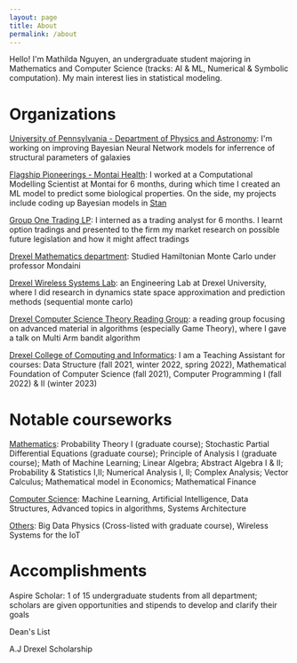 ```yaml
---
layout: page
title: About
permalink: /about
---
```


Hello! I'm Mathilda Nguyen, an undergraduate student majoring in Mathematics and Computer Science (tracks: AI & ML, Numerical & Symbolic computation). My main interest lies in statistical modeling.

# Organizations

[University of Pennsylvania - Department of Physics and Astronomy](https://live-sas-physics.pantheon.sas.upenn.edu/): I'm working on improving Bayesian Neural Network models for inferrence of structural parameters of galaxies

[Flagship Pioneerings - Montai Health](montai.com): I worked at a Computational Modelling Scientist at Montai for 6 months, during which time I created an ML model to predict some biological properties. On the side, my projects include coding up Bayesian models in [Stan](https://mc-stan.org/)

[Group One Trading LP](group1.com): I interned as a trading analyst for 6 months. I learnt option tradings and presented to the firm my market research on possible future legislation and how it might affect tradings

[Drexel Mathematics department](https://drexel.edu/coas/academics/departments-centers/mathematics/): Studied Hamiltonian Monte Carlo under professor Mondaini

[Drexel Wireless Systems Lab](https://research.coe.drexel.edu/ece/dwsl/): an Engineering Lab at Drexel University, where I did research in dynamics state space approximation and prediction methods (sequential monte carlo)

[Drexel Computer Science Theory Reading Group](http://theory.cs.drexel.edu/index.html): a reading group focusing on advanced material in algorithms (especially Game Theory), where I gave a talk on Multi Arm bandit algorithm

[Drexel College of Computing and Informatics](https://www.cs.drexel.edu/clc/Fa21/index.html): I am a Teaching Assistant for courses: Data Structure (fall 2021, winter 2022, spring 2022), Mathematical Foundation of Computer Science (fall 2021), Computer Programming I (fall 2022) & II (winter 2023)


# Notable courseworks

<span style="text-decoration: underline">Mathematics</span>: Probability Theory I (graduate course); Stochastic Partial Differential Equations (graduate course); Principle of Analysis I (graduate course); Math of Machine Learning; Linear Algebra; Abstract Algebra I & II; Probability & Statistics I,II; Numerical Analysis I, II; Complex Analysis; Vector Calculus; Mathematical model in Economics; Mathematical Finance

<span style="text-decoration: underline">Computer Science</span>: Machine Learning, Artificial Intelligence, Data Structures, Advanced topics in algorithms, Systems Architecture


<span style="text-decoration: underline">Others</span>: Big Data Physics (Cross-listed with graduate course), Wireless Systems for the IoT

# Accomplishments

Aspire Scholar: 1 of 15 undergraduate students from all department; scholars are given opportunities and stipends to develop and clarify their goals

Dean's List

A.J Drexel Scholarship

